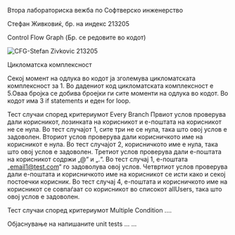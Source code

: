 Втора лабораториска вежба по Софтверско инженерство

Стефан Живковиќ, бр. на индекс 213205


Control Flow Graph (Бр. се редовите во кодот)

![CFG-Stefan Zivkovic 213205](https://github.com/StefanZivkovikj/SI_2023_lab2_213205/assets/130160432/3e07fbe3-b44a-4b78-aa72-2e96f097b2ed)


Цикломатска комплексност

Секој момент на одлука во кодот ја зголемува цикломатската комплексност за 1.
Во дадениот код цикломатската комплексност е 5.Оваа бројка се добива броејки ги сите моменти на одлука во кодот.
Во кодот има 3 if statements и еден for loop.

Тест случаи според критериумот Every Branch
Првиот услов проверува дали корисникот, лозинката на корисникот и е-поштата на корисникот не се нула. Во тест случајот 1, сите три не се нула, така што овој услов е задоволен.
Вториот услов проверува дали корисничкото име на корисникот е нула. Во тест случајот 2, корисничкото име е нула, така што овој услов е задоволен.
Третиот услов проверува дали е-поштата на корисникот содржи „@“ и „.“. Во тест случај 1, е-поштата „email1@test.com“ го задоволува овој услов.
Четвртиот услов проверува дали е-поштата и корисничкото име на корисникот се исти како и секој постоечки корисник. Во тест случај 4, е-поштата и корисничкото име на корисникот се совпаѓаат со корисникот во списокот allUsers, така што овој услов е задоволен.

Тест случаи според критериумот Multiple Condition
....

Објаснување на напишаните unit tests
... ...
